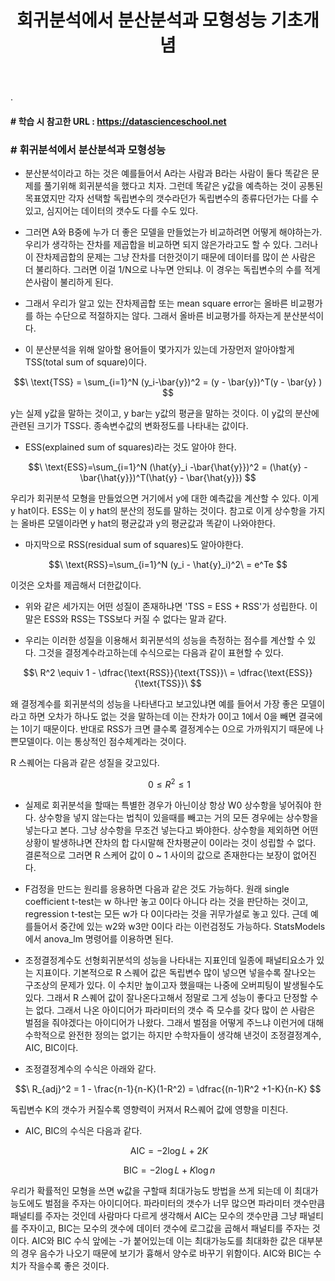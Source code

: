 ﻿---
layout: post
title: "회귀분석에서 분산분석과 모형성능 기초개념"
tags: [선형회귀분석]
comments: true
---

.

#### # 학습 시 참고한 URL : https://datascienceschool.net

### # 휘귀분석에서 분산분석과 모형성능

- 분산분석이라고 하는 것은 예를들어서 A라는 사람과 B라는 사람이 둘다 똑같은 문제를 풀기위해 회귀분석을 했다고 치자. 그런데 똑같은 y값을 예측하는 것이 공통된 목표였지만 각자 선택할 독립변수의 갯수라던가 독립변수의 종류다던가는 다를 수 있고, 심지어는 데이터의 갯수도 다를 수도 있다.


- 그러면 A와 B중에 누가 더 좋은 모델을 만들었는가 비교하려면 어떻게 해야하는가. 우리가 생각하는 잔차를 제곱합을 비교하면 되지 않은가라고도 할 수 있다. 그러나 이 잔차제곱합의 문제는 그냥 잔차를 더한것이기 때문에 데이터를 많이 쓴 사람은 더 불리하다. 그러면 이걸 1/N으로 나누면 안되냐. 이 경우는 독립변수의 수를 적게 쓴사람이 불리하게 된다.


- 그래서 우리가 알고 있는 잔차제곱합 또는 mean square error는 올바른 비교평가를 하는 수단으로 적절하지는 않다. 그래서 올바른 비교평가를 하자는게 분산분석이다.


- 이 분산분석을 위해 알아할 용어들이 몇가지가 있는데 가장먼저 알아야할게 TSS(total sum of square)이다.

$$\ \text{TSS} = \sum_{i=1}^N (y_i-\bar{y})^2 = (y - \bar{y})^T(y - \bar{y} ) $$

y는 실제 y값을 말하는 것이고, y bar는 y값의 평균을 말하는 것이다. 이 y값의 분산에 관련된 크기가 TSS다. 종속변수값의 변화정도를 나타내는 값이다.


- ESS(explained sum of squares)라는 것도 알아야 한다.

$$\ \text{ESS}=\sum_{i=1}^N (\hat{y}_i -\bar{\hat{y}})^2 = (\hat{y} - \bar{\hat{y}})^T(\hat{y} - \bar{\hat{y}}) $$

우리가 회귀분석 모형을 만들었으면 거기에서 y에 대한 예측값을 계산할 수 있다. 이게 y hat이다. ESS는 이 y hat의 분산의 정도를 말하는 것이다. 참고로 이게 상수항을 가지는 올바른 모델이라면 y hat의 평균값과 y의 평균값과 똑같이 나와야한다.


- 마지막으로 RSS(residual sum of squares)도 알아야한다.

$$\ \text{RSS}=\sum_{i=1}^N (y_i - \hat{y}_i)^2\ = e^Te $$

이것은 오차를 제곱해서 더한값이다.


- 위와 같은 세가지는 어떤 성질이 존재하냐면 'TSS = ESS + RSS'가 성립한다. 이 말은 ESS와 RSS는 TSS보다 커질 수 없다는 말과 같다.


- 우리는 이러한 성질을 이용해서 회귀분석의 성능을 측정하는 점수를 계산할 수 있다. 그것을 결정계수라고하는데 수식으로는 다음과 같이 표현할 수 있다.

$$\ R^2 \equiv 1 - \dfrac{\text{RSS}}{\text{TSS}}\ = \dfrac{\text{ESS}}{\text{TSS}}\ $$

왜 결정계수를 회귀분석의 성능을 나타낸다고 보고있냐면 예를 들어서 가장 좋은 모델이라고 하면 오차가 하나도 없는 것을 말하는데 이는 잔차가 0이고 1에서 0을 빼면 결국에는 1이기 때문이다. 반대로 RSS가 크면 클수록 결정계수는 0으로 가까워지기 때문에 나쁜모델이다. 이는 통상적인 점수체계라는 것이다.

R 스퀘어는 다음과 같은 성질을 갖고있다.

$$\ 0 \leq R^2  \leq 1 $$


- 실제로 회귀분석을 할때는 특별한 경우가 아닌이상 항상 W0 상수항을 넣어줘야 한다. 상수항을 넣지 않는다는 법칙이 있을때를 빼고는 거의 모든 경우에는 상수항을 넣는다고 본다. 그냥 상수항을 무조건 넣는다고 봐야한다. 상수항을 제외하면 어떤상황이 발생하냐면 잔차의 합 다시말해 잔차평균이 0이라는 것이 성립할 수 없다. 결론적으로 그러면 R 스케어 값이 0 ~ 1 사이의 값으로 존재한다는 보장이 없어진다.


- F검정을 만드는 원리를 응용하면 다음과 같은 것도 가능하다. 원래 single coefficient t-test는 w 하나만 놓고 0이다 아니다 라는 것을 판단하는 것이고, regression t-test는 모든 w가 다 0이다라는 것을 귀무가설로 놓고 있다. 근데 예를들어서 중간에 있는 w2와 w3만 0이다 라는 이런검정도 가능하다. StatsModels에서 anova_lm 명령어를 이용하면 된다.


- 조정결정계수도 선형회귀분석의 성능을 나타내는 지표인데 일종에 패널티요소가 있는 지표이다. 기본적으로 R 스퀘어 값은 독립변수 많이 넣으면 넣을수록 잘나오는 구조상의 문제가 있다. 이 수치만 높이고자 했을때는 나중에 오버피팅이 발생될수도 있다. 그래서 R 스퀘어 값이 잘나온다고해서 정말로 그게 성능이 좋다고 단정할 수는 없다. 그래서 나온 아이디어가 파라미터의 갯수 즉 모수를 갖다 많이 쓴 사람은 벌점을 줘야겠다는 아이디어가 나왔다. 그래서 벌점을 어떻게 주느냐 이런거에 대해 수학적으로 완전한 정의는 없기는 하지만 수학자들이 생각해 낸것이 조정결정계수, AIC, BIC이다.


- 조정결정계수의 수식은 아래와 같다.

$$\ R_{adj}^2 = 1 - \frac{n-1}{n-K}(1-R^2) = \dfrac{(n-1)R^2 +1-K}{n-K} $$

독립변수 K의 갯수가 커질수록 영향력이 커져서 R스퀘어 값에 영향을 미친다.


- AIC, BIC의 수식은 다음과 같다.

$$\ \text{AIC} = -2\log L + 2K $$

$$\ \text{BIC} = -2\log L + K\log n $$

우리가 확률적인 모형을 쓰면 w값을 구할때 최대가능도 방법을 쓰게 되는데 이 최대가능도에도 벌점을 주자는 아이디어다. 파라미터의 갯수가 너무 많으면 파라미터 갯수만큼 패널티를 주자는 것인데 사람마다 다르게 생각해서 AIC는 모수의 갯수만큼 그냥 패널티를 주자이고, BIC는 모수의 갯수에 데이터 갯수에 로그값을 곱해서 패널티를 주자는 것이다. AIC와 BIC 수식 앞에는 -가 붙어있는데 이는 최대가능도를 최대화한 값은 대부분의 경우 음수가 나오기 때문에 보기가 흉해서 양수로 바꾸기 위함이다. AIC와 BIC는 수치가 작을수록 좋은 것이다.
